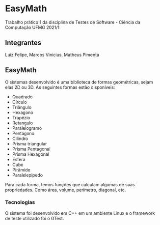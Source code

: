 # EasyMath

Trabalho prático 1 da disciplina de Testes de Software - Ciência da Computação UFMG 2021/1

## Integrantes

Luiz Felipe, Marcos Vinicius, Matheus Pimenta

## EasyMath

O sistemas desenvolvido é uma biblioteca de formas geométricas, sejam elas 2D ou 3D. As seguintes formas estão disponíveis:
- Quadrado
- Círculo
- Triângulo
- Hexagono
- Trapézio
- Retangulo
- Paralelogramo
- Pentágono
- Cilindro
- Prisma triangular
- Prisma Pentagonal
- Prisma Hexagonal
- Esfera
- Cubo
- Pirâmide
- Paralelepipedo

Para cada forma, temos funções que calculam algumas de suas propriedades. Como área, volume, perímetro, diagonal, etc.

### Tecnologias

O sistema foi desenvolvido em C++ em um ambiente Linux e o framework de teste utilizado foi o GTest.

